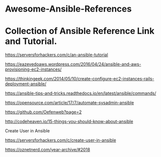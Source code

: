 # Awesome-Ansible-References

Collection of Ansible Reference Link and Tutorial.
=================================================

https://serversforhackers.com/c/an-ansible-tutorial  

https://eazevedoaws.wordpress.com/2016/04/24/ansible-and-aws-provisioning-ec2-instances/

https://thinkingeek.com/2014/05/10/create-configure-ec2-instances-rails-deployment-ansible/

https://ansible-tips-and-tricks.readthedocs.io/en/latest/ansible/commands/

https://opensource.com/article/17/7/automate-sysadmin-ansible

https://github.com/Oefenweb?page=2

http://codeheaven.io/15-things-you-should-know-about-ansible


Create User in Ansible

https://serversforhackers.com/c/create-user-in-ansible

https://oznetnerd.com/year-archive/#2018

